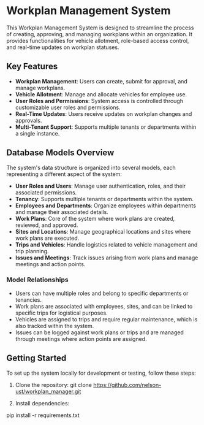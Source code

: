 # Workplan Management System

This Workplan Management System is designed to streamline the process of creating, approving, and managing workplans within an organization. It provides functionalities for vehicle allotment, role-based access control, and real-time updates on workplan statuses.

## Key Features

- **Workplan Management**: Users can create, submit for approval, and manage workplans.
- **Vehicle Allotment**: Manage and allocate vehicles for employee use.
- **User Roles and Permissions**: System access is controlled through customizable user roles and permissions.
- **Real-Time Updates**: Users receive updates on workplan changes and approvals.
- **Multi-Tenant Support**: Supports multiple tenants or departments within a single instance.

## Database Models Overview

The system's data structure is organized into several models, each representing a different aspect of the system:

- **User Roles and Users**: Manage user authentication, roles, and their associated permissions.
- **Tenancy**: Supports multiple tenants or departments within the system.
- **Employees and Departments**: Organize employees within departments and manage their associated details.
- **Work Plans**: Core of the system where work plans are created, reviewed, and approved.
- **Sites and Locations**: Manage geographical locations and sites where work plans are executed.
- **Trips and Vehicles**: Handle logistics related to vehicle management and trip planning.
- **Issues and Meetings**: Track issues arising from work plans and manage meetings and action points.

### Model Relationships

- Users can have multiple roles and belong to specific departments or tenancies.
- Work plans are associated with employees, sites, and can be linked to specific trips for logistical purposes.
- Vehicles are assigned to trips and require regular maintenance, which is also tracked within the system.
- Issues can be logged against work plans or trips and are managed through meetings where action points are assigned.

## Getting Started

To set up the system locally for development or testing, follow these steps:

1. Clone the repository:
 git clone https://github.com/nelson-ust/workplan_manager.git


2. Install dependencies:

pip install -r requirements.txt

